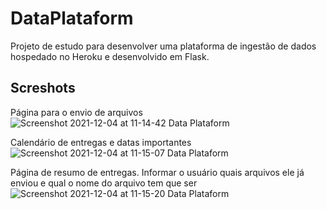 # DataPlataform

Projeto de estudo para desenvolver uma plataforma de ingestão de dados
hospedado no Heroku e desenvolvido em Flask.


## Screshots
Página para o envio de arquivos 
![Screenshot 2021-12-04 at 11-14-42 Data Plataform](https://user-images.githubusercontent.com/37700851/144712845-1079cf87-ba4b-4c62-931c-100188e58282.png)

Calendário de entregas e datas importantes
![Screenshot 2021-12-04 at 11-15-07 Data Plataform](https://user-images.githubusercontent.com/37700851/144712843-1a6acc0f-621f-4376-a7c4-73d7064f0a85.png)

Página de resumo de entregas. Informar o usuário quais arquivos ele já enviou e qual o nome do arquivo tem que ser
![Screenshot 2021-12-04 at 11-15-20 Data Plataform](https://user-images.githubusercontent.com/37700851/144712839-f86ee1b7-3814-4dcb-8ea6-506ba6242ac7.png)
